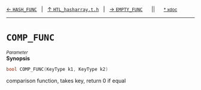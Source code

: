[&#8592; `HASH_FUNC`](HTL_hasharray.t.h--hash_func.md)&nbsp;&nbsp;&nbsp;|&nbsp;&nbsp;&nbsp;[&#8593; `HTL_hasharray.t.h`](HTL_hasharray.t.h.md)&nbsp;&nbsp;&nbsp;|&nbsp;&nbsp;&nbsp;[&#8594; `EMPTY_FUNC`](HTL_hasharray.t.h--empty_func.md)&nbsp;&nbsp;&nbsp;&nbsp;&nbsp;&nbsp;||&nbsp;&nbsp;&nbsp;&nbsp;&nbsp;&nbsp;<small>[\* xdoc](../xdoc/HTL_hasharray.t.h.xmd#L16)</small>
***

# `COMP_FUNC`
<small>*Parameter*</small>  
**Synopsis**

```cpp
bool COMP_FUNC(KeyType k1, KeyType k2)
```


comparison function, takes key, return 0 if equal


